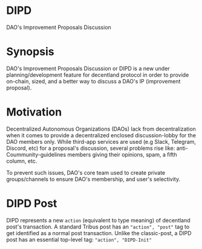 # DIPD
DAO's Improvement Proposals Discussion
# Synopsis
DAO's Improvement Proposals Discussion or DIPD is a new under planning/development feature for decentland protocol in order to provide on-chain, sized, and a better way to discuss a DAO's IP (improvement proposal).
# Motivation
Decentralized Autonomous Organizations (DAOs) lack from decentralization when it comes to provide a decentralized enclosed discussion-lobby for the DAO members only. While third-app services are used (e.g Slack, Telegram, Discord, etc) for a proposal's discussion, several problems rise like: anti-Coummunity-guidelines members giving their opinions, spam, a fifth column, etc.

To prevent such issues, DAO's core team used to create private groups/channels to ensure DAO's membership, and user's selectivity.

# DIPD Post
DIPD represents a new `action` (equivalent to type meaning) of decentland post's transaction. A standard Tribus post has an `"action", "post"` tag to get identified as a normal post transaction. Unlike the classic-post, a DIPD post has an essential top-level tag: `"action", "DIPD-Init"`
